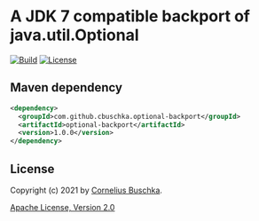 # A JDK 7 compatible backport of java.util.Optional
[![Build](https://github.com/cbuschka/optional/workflows/build/badge.svg)](https://github.com/cbuschka/optional) [![License](https://img.shields.io/github/license/cbuschka/optional.svg)](https://github.com/cbuschka/optional/blob/main/license.txt)

## Maven dependency
```xml
<dependency>
  <groupId>com.github.cbuschka.optional-backport</groupId>
  <artifactId>optional-backport</artifactId>
  <version>1.0.0</version>
</dependency>
```

## License
Copyright (c) 2021 by [Cornelius Buschka](https://github.com/cbuschka).

[Apache License, Version 2.0](./license.txt)
